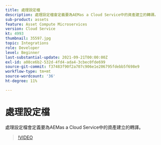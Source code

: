 ```yaml
---
title: 處理設定檔
description: 處理設定檔會定義要為AEMas a Cloud Service中的資產建立的轉譯。
sub-product: assets
feature: Asset Compute Microservices
version: Cloud Service
kt: 4993
thumbnail: 35597.jpg
topic: Integrations
role: Developer
level: Beginner
last-substantial-update: 2021-09-21T00:00:00Z
exl-id: a08ce6b2-532d-4fd4-ada4-3cbec0fde699
source-git-commit: f37483f90f2a707c906e1e206795fdebb5f698e9
workflow-type: tm+mt
source-wordcount: '36'
ht-degree: 11%

---
```


# 處理設定檔

處理設定檔會定義要為AEMas a Cloud Service中的資產建立的轉譯。

>[!VIDEO](https://video.tv.adobe.com/v/35597/?quality=12&learn=on&hidetitle=true)
